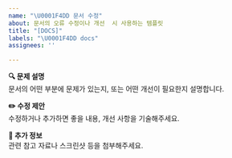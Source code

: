 ```yaml
---
name: "\U0001F4DD 문서 수정"
about: 문서의 오류 수정이나 개선  시 사용하는 템플릿
title: "[DOCS]"
labels: "\U0001F4DD docs"
assignees: ''

---
```


**🔍 문제 설명**  
문서의 어떤 부분에 문제가 있는지, 또는 어떤 개선이 필요한지 설명합니다.

**✏️ 수정 제안**  
수정하거나 추가하면 좋을 내용, 개선 사항을 기술해주세요.

**📎 추가 정보**  
관련 참고 자료나 스크린샷 등을 첨부해주세요.
